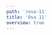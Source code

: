 ```yaml
---
path: '/osa-11'
title: 'Osa 11'
overview: true
---
```


<pages-in-this-section></pages-in-this-section>

<exercises-in-this-section></exercises-in-this-section>

